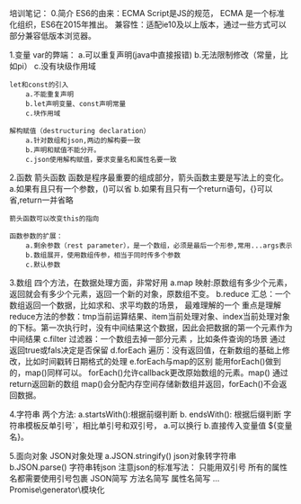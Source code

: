 培训笔记：
0.简介
    ES6的由来：ECMA Script是JS的规范， ECMA 是一个标准化组织，ES6在2015年推出。
    兼容性：适配ie10及以上版本，通过一些方式可以部分兼容低版本浏览器。

1.变量
    var的弊端：
        a.可以重复声明(java中直接报错)
        b.无法限制修改（常量，比如pi）
        c.没有块级作用域

    let和const的引入
        a.不能重复声明
        b.let声明变量、const声明常量
        c.块作用域

    解构赋值（destructuring declaration） 
        a.针对数组和json,两边的解构要一致
        b.声明和赋值不能分开。
        c.json使用解构赋值，要求变量名和属性名要一致

2.函数
    箭头函数
    函数是程序最重要的组成部分，箭头函数主要是写法上的变化。
        a.如果有且只有一个参数，()可以省
        b.如果有且只有一个return语句，{}可以省,return一并省略
    
    箭头函数可以改变this的指向

    函数参数的扩展：
        a.剩余参数（rest parameter），是一个数组，必须是最后一个形参,常用...args表示
        b.数组展开，使用数组传参，相当于同时传多个参数 
        c.默认参数


3.数组
    四个方法，在数据处理方面，非常好用
        a.map	映射:原数组有多少个元素，返回就会有多少个元素，返回一个新的对象，原数组不变。
        b.reduce	汇总：一个数组返回一个数据，比如求和、求平均数的场景， 最难理解的一个
            重点是理解reduce方法的参数：tmp当前运算结果、item当前处理对象、index当前处理对象的下标。第一次执行时，没有中间结果这个数据，因此会把数据的第一个元素作为中间结果
        c.filter	过滤器：一个数组去掉一部分元素 ，比如条件查询的场景
            通过返回true或fals决定是否保留
        d.forEach	遍历：没有返回值，在新数组的基础上修改，比如时间戳转日期格式的处理
        e.forEach与map的区别
            能用forEach()做到的，map()同样可以。
            forEach()允许callback更改原始数组的元素。map() 通过return返回新的数组
            map()会分配内存空间存储新数组并返回，forEach()不会返回数据。

4.字符串
    两个方法:
        a.startsWith():根据前缀判断
        b. endsWith(): 根据后缀判断
    字符串模板反单引号`，相比单引号和双引号，
        a.可以换行
        b.直接传入变量值 ${变量名}。

5.面向对象
    JSON对象处理
        a.JSON.stringify() json对象转字符串
        b.JSON.parse() 字符串转json
        注意json的标准写法： 
            只能用双引号
            所有的属性名都需要使用引号包裹
    JSON简写
        方法名简写
        属性名简写
...
    Promise\generator\模块化